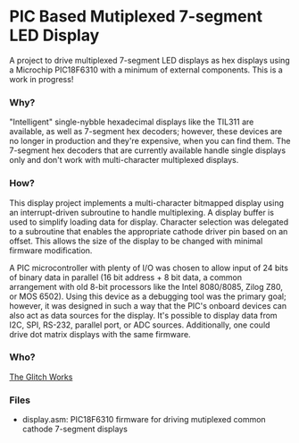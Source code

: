 PIC Based Mutiplexed 7-segment LED Display
==========================================

A project to drive multiplexed 7-segment LED displays as hex displays using a Microchip PIC18F6310 with a minimum of external components. This is a work in progress!

### Why?

"Intelligent" single-nybble hexadecimal displays like the TIL311 are available, as well as 7-segment hex decoders; however, these devices are no longer in production and they're expensive, when you can find them. The 7-segment hex decoders that are currently available handle single displays only and don't work with multi-character multiplexed displays.

### How?

This display project implements a multi-character bitmapped display using an interrupt-driven subroutine to handle multiplexing. A display buffer is used to simplify loading data for display. Character selection was delegated to a subroutine that enables the appropriate cathode driver pin based on an offset. This allows the size of the display to be changed with minimal firmware modification.

A PIC microcontroller with plenty of I/O was chosen to allow input of 24 bits of binary data in parallel (16 bit address + 8 bit data, a common arrangement with old 8-bit processors like the Intel 8080/8085, Zilog Z80, or MOS 6502). Using this device as a debugging tool was the primary goal; however, it was designed in such a way that the PIC's onboard devices can also act as data sources for the display. It's possible to display data from I2C, SPI, RS-232, parallel port, or ADC sources. Additionally, one could drive dot matrix displays with the same firmware.

### Who?

[The Glitch Works](http://www.glitchwrks.com/)

### Files

* display.asm: PIC18F6310 firmware for driving mutiplexed common cathode 7-segment displays


